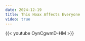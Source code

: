 ```yaml
---
date: 2024-12-19
title: This Hoax Affects Everyone
video: true
---
```



{{< youtube OynCgwmD-HM >}}
